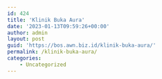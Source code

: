 ```yaml
---
id: 424
title: 'Klinik Buka Aura'
date: '2023-01-13T09:59:26+00:00'
author: admin
layout: post
guid: 'https://bos.awn.biz.id/klinik-buka-aura/'
permalink: /klinik-buka-aura/
categories:
    - Uncategorized
---
```


